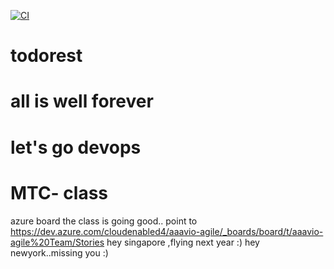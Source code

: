 [![CI](https://github.com/devops-team-92/todorest/actions/workflows/main.yml/badge.svg?branch=master)](https://github.com/devops-team-92/todorest/actions/workflows/main.yml)

# todorest
# all is well forever
# let's go devops 
# MTC- class
azure board
the class is going good..
point to https://dev.azure.com/cloudenabled4/aaavio-agile/_boards/board/t/aaavio-agile%20Team/Stories
hey singapore ,flying next year :)
hey newyork..missing you :)
